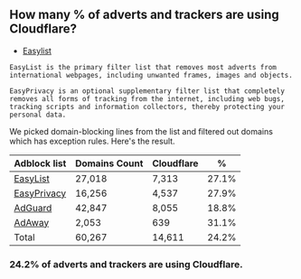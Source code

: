## How many % of adverts and trackers are using Cloudflare?


- [Easylist](https://web.archive.org/web/20210516110248/https://easylist.to/)
```
EasyList is the primary filter list that removes most adverts from international webpages, including unwanted frames, images and objects.

EasyPrivacy is an optional supplementary filter list that completely removes all forms of tracking from the internet, including web bugs, tracking scripts and information collectors, thereby protecting your personal data.
```


We picked domain-blocking lines from the list and filtered out domains which has exception rules.
Here's the result.


| Adblock list | Domains Count | Cloudflare | % |
| --- | --- | --- | --- |
| [EasyList](https://easylist.to/easylist/easylist.txt) | 27,018 | 7,313 | 27.1% |
| [EasyPrivacy](https://easylist.to/easylist/easyprivacy.txt) | 16,256 | 4,537 | 27.9% |
| [AdGuard](https://adguardteam.github.io/AdGuardSDNSFilter/Filters/filter.txt) | 42,847 | 8,055 | 18.8% |
| [AdAway](https://raw.githubusercontent.com/AdAway/adaway.github.io/master/hosts.txt) | 2,053 | 639 | 31.1% |
| Total | 60,267 | 14,611 | 24.2% |


### 24.2% of adverts and trackers are using Cloudflare.